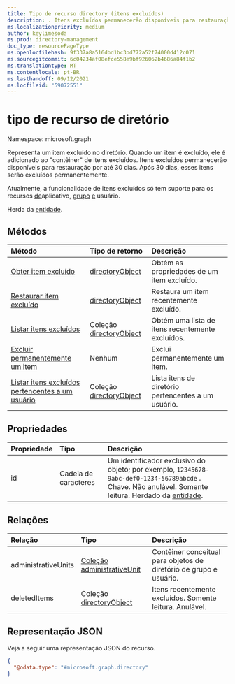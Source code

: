 ```yaml
---
title: Tipo de recurso directory (itens excluídos)
description: . Itens excluídos permanecerão disponíveis para restauração por até 30 dias. Após 30 dias, esses itens serão excluídos permanentemente.
ms.localizationpriority: medium
author: keylimesoda
ms.prod: directory-management
doc_type: resourcePageType
ms.openlocfilehash: 9f337a8a516dbd1bc3bd772a52f74000d412c071
ms.sourcegitcommit: 6c04234af08efce558e9bf926062b4686a84f1b2
ms.translationtype: MT
ms.contentlocale: pt-BR
ms.lasthandoff: 09/12/2021
ms.locfileid: "59072551"
---
```

# <a name="directory-resource-type"></a>tipo de recurso de diretório

Namespace: microsoft.graph

Representa um item excluído no diretório. Quando um item é excluído, ele é adicionado ao "contêiner" de itens excluídos. Itens excluídos permanecerão disponíveis para restauração por até 30 dias. Após 30 dias, esses itens serão excluídos permanentemente.

Atualmente, a funcionalidade de itens excluídos só tem suporte para os recursos [de](application.md)aplicativo, [grupo](group.md) [e](user.md) usuário.

Herda da [entidade](entity.md).

## <a name="methods"></a>Métodos

| Método         | Tipo de retorno | Descrição |
|:---------------|:------------|:------------|
|[Obter item excluído](../api/directory-deleteditems-get.md) | [directoryObject](directoryobject.md) | Obtém as propriedades de um item excluído. |
|[Restaurar item excluído](../api/directory-deleteditems-restore.md) |[directoryObject](directoryobject.md)| Restaura um item recentemente excluído. |
|[Listar itens excluídos](../api/directory-deleteditems-list.md) |Coleção [directoryObject](directoryobject.md)| Obtém uma lista de itens recentemente excluídos. |
|[Excluir permanentemente um item](../api/directory-deleteditems-delete.md) | Nenhum | Exclui permanentemente um item. |
|[Listar itens excluídos pertencentes a um usuário](../api/directory-deleteditems-user-owned.md) | Coleção [directoryObject](directoryobject.md) | Lista itens de diretório pertencentes a um usuário. |


## <a name="properties"></a>Propriedades

| Propriedade   | Tipo |Descrição|
|:---------------|:--------|:----------|
|id|Cadeia de caracteres| Um identificador exclusivo do objeto; por exemplo, `12345678-9abc-def0-1234-56789abcde` . Chave. Não anulável. Somente leitura. Herdado da [entidade](entity.md).|


## <a name="relationships"></a>Relações

| Relação | Tipo   |Descrição|
|:---------------|:--------|:----------|
|administrativeUnits|[Coleção administrativeUnit](administrativeunit.md)| Contêiner conceitual para objetos de diretório de grupo e usuário.|
|deletedItems|Coleção [directoryObject](directoryobject.md)| Itens recentemente excluídos. Somente leitura. Anulável.|

## <a name="json-representation"></a>Representação JSON

Veja a seguir uma representação JSON do recurso.

<!-- {
  "blockType": "resource",
  "keyProperty":"id",
  "optionalProperties": [],
  "@odata.type": "microsoft.graph.directory"
}-->

```json
{
  "@odata.type": "#microsoft.graph.directory"
}
```


<!-- uuid: 8fcb5dbc-d5aa-4681-8e31-b001d5168d79
2015-10-25 14:57:30 UTC -->
<!-- {
  "type": "#page.annotation",
  "description": "directory resource",
  "keywords": "",
  "section": "documentation",
  "tocPath": ""
}-->

